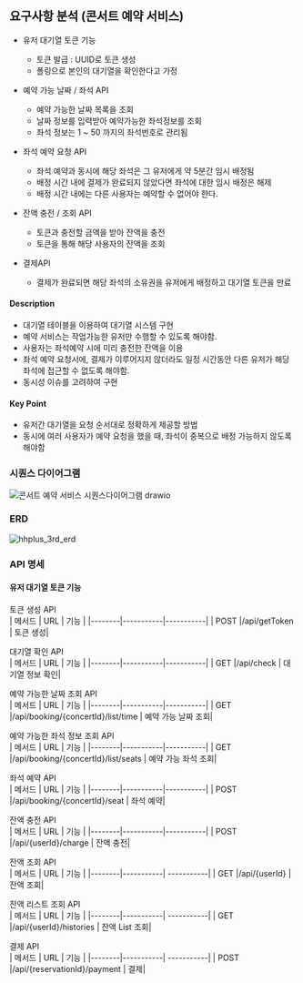 ## 요구사항 분석 (콘서트 예약 서비스)

- 유저 대기열 토큰 기능
  - 토큰 발급 : UUID로 토큰 생성
  - 폴링으로 본인의 대기열을 확인한다고 가정

- 예약 가능 날짜 / 좌석 API
  - 예약 가능한 날짜 목록을 조회
  - 날짜 정보를 입력받아 예약가능한 좌석정보를 조회
  - 좌석 정보는 1 ~ 50 까지의 좌석번호로 관리됨  

- 좌석 예약 요청 API
  - 좌석 예약과 동시에 해당 좌석은 그 유저에게 약 5분간 임시 배정됨
  - 배정 시간 내에 결제가 완료되지 않았다면 좌석에 대한 임시 배정은 해제
  - 배정 시간 내에는 다른 사용자는 예약할 수 없어야 한다.

- 잔액 충전 / 조회 API
  - 토큰과 충전할 금액을 받아 잔액을 충전
  - 토큰을 통해 해당 사용자의 잔액을 조회

- 결제API
  - 결제가 완료되면 해당 좌석의 소유권을 유저에게 배정하고 대기열 토큰을 만료<br/>

#### Description
- 대기열 테이블을 이용하여 대기열 시스템 구현
- 예약 서비스는 작업가능한 유저만 수행할 수 있도록 해야함.
- 사용자는 좌석예약 시에 미리 충전한 잔액을 이용
- 좌석 예약 요청시에, 결제가 이루어지지 않더라도 일정 시간동안 다른 유저가 해당 좌석에 접근할 수 없도록 해야함.
- 동시성 이슈를 고려하여 구현

#### Key Point
- 유저간 대기열을 요청 순서대로 정확하게 제공할 방법
- 동시에 여러 사용자가 예약 요청을 했을 때, 좌석이 중복으로 배정 가능하지 않도록 해야함


### 시퀀스 다이어그램
![콘서트 예약 서비스 시퀀스다이어그램 drawio](https://github.com/corncode8/hhplus_tdd_3rd/assets/127717982/a6a38d84-642e-42b5-8569-d5ce5049f30b)


### ERD
![hhplus_3rd_erd](https://github.com/corncode8/hhplus_tdd_3rd/assets/127717982/fe7c6906-6a2e-4e88-b41c-c7978e03ca72)


### API 명세

#### 유저 대기열 토큰 기능
토큰 생성 API <br/>
| 메서드 | URL | 기능 |
|--------|-----------|-----------|
| POST    |/api/getToken  | 토큰 생성|

대기열 확인 API <br/>
| 메서드 | URL | 기능 |
|--------|-----------|-----------|
| GET    |/api/check  | 대기열 정보 확인|

예약 가능한 날짜 조회 API <br/>
| 메서드 | URL | 기능 |
|--------|-----------|-----------|
| GET    |/api/booking/{concertId}/list/time  | 예약 가능 날짜 조회|

예약 가능한 좌석 정보 조회 API <br/>
| 메서드 | URL | 기능 |
|--------|-----------|-----------|
| GET    |/api/booking/{concertId}/list/seats  | 예약 가능 좌석 조회|

좌석 예약 API <br/>
| 메서드 | URL | 기능 |
|--------|-----------|-----------|
| POST    |/api/booking/{concertId}/seat  | 좌석 예약|

잔액 충전 API <br/>
| 메서드 | URL | 기능 |
|--------|-----------|-----------|
| POST    |/api/{userId}/charge  | 잔액 충전|

잔액 조회 API <br/>
| 메서드 | URL | 기능 |
|--------|-----------| -----------|
| GET    |/api/{userId}  | 잔액 조회|

잔액 리스트 조회 API <br/>
| 메서드 | URL | 기능 |
|--------|-----------| -----------|
| GET    |/api/{userId}/histories  | 잔액 List 조회|

결제 API <br/>
| 메서드 | URL | 기능 |
|--------|-----------| -----------|
| POST    |/api/{reservationId}/payment  | 결제|



